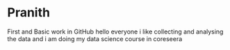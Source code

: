 # Pranith
First and Basic work in GitHub
hello everyone i like collecting and analysing the data and i am 
doing my data science course in coreseera
